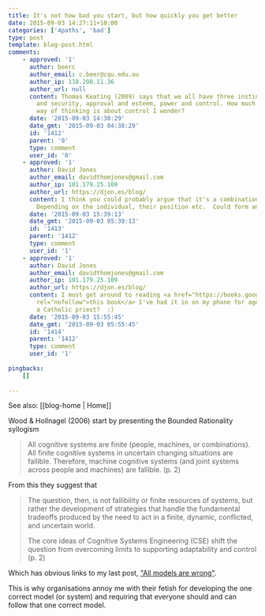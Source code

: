 ```yaml
---
title: It's not how bad you start, but how quickly you get better
date: 2015-09-03 14:27:11+10:00
categories: ['4paths', 'bad']
type: post
template: blog-post.html
comments:
    - approved: '1'
      author: beerc
      author_email: c.beer@cqu.edu.au
      author_ip: 118.208.11.36
      author_url: null
      content: Thomas Keating (2009) says that we all have three instinctual needs. Safety
        and security, approval and esteem, power and control. How much of the "one ring'
        way of thinking is about control I wonder?
      date: '2015-09-03 14:38:29'
      date_gmt: '2015-09-03 04:38:29'
      id: '1412'
      parent: '0'
      type: comment
      user_id: '0'
    - approved: '1'
      author: David Jones
      author_email: davidthomjones@gmail.com
      author_ip: 101.179.25.109
      author_url: https://djon.es/blog/
      content: I think you could probably argue that it's a combination of all three.
        Depending on the individual, their position etc.  Could form an interesting survey.
      date: '2015-09-03 15:39:13'
      date_gmt: '2015-09-03 05:39:13'
      id: '1413'
      parent: '1412'
      type: comment
      user_id: '1'
    - approved: '1'
      author: David Jones
      author_email: davidthomjones@gmail.com
      author_ip: 101.179.25.109
      author_url: https://djon.es/blog/
      content: I must get around to reading <a href="https://books.google.com.au/books?id=CUgasLvgvdEC&amp;pg=PA7&amp;lpg=PA7&amp;dq=thomas+keating+2009+safety+security+esteem+power&amp;source=bl&amp;ots=PwfR4-a-ma&amp;sig=mACsFtsOTimuoAdFsFY3L5hErEQ&amp;hl=en&amp;sa=X&amp;redir_esc=y#v=onepage&amp;q=thomas%20keating%202009%20safety%20security%20esteem%20power&amp;f=false"
        rel="nofollow">this book</a> I've had it in on my phone for ages.  But citing
        a Catholic priest?  :)
      date: '2015-09-03 15:55:45'
      date_gmt: '2015-09-03 05:55:45'
      id: '1414'
      parent: '1412'
      type: comment
      user_id: '1'
    
pingbacks:
    []
    
---
```


See also: [[blog-home | Home]]

Wood & Hollnagel (2006) start by presenting the Bounded Rationality syllogism

> All cognitive systems are finite (people, machines, or combinations). All finite cognitive systems in uncertain changing situations are fallible. Therefore, machine cognitive systems (and joint systems across people and machines) are fallible. (p. 2)

From this they suggest that

> The question, then, is not fallibility or finite resources of systems, but rather the development of strategies that handle the fundamental tradeoffs produced by the need to act in a finite, dynamic, conflicted, and uncertain world.
> 
> The core ideas of Cognitive Systems Engineering (CSE) shift the question from overcoming limits to supporting adaptability and control (p. 2)

Which has obvious links to my last post, ["All models are wrong"](/blog2/2015/08/28/all-models-are-wrong-but-some-are-useful-and-its-application-to-e-learning/).

This is why organisations annoy me with their fetish for developing the one correct model (or system) and requiring that everyone should and can follow that one correct model.